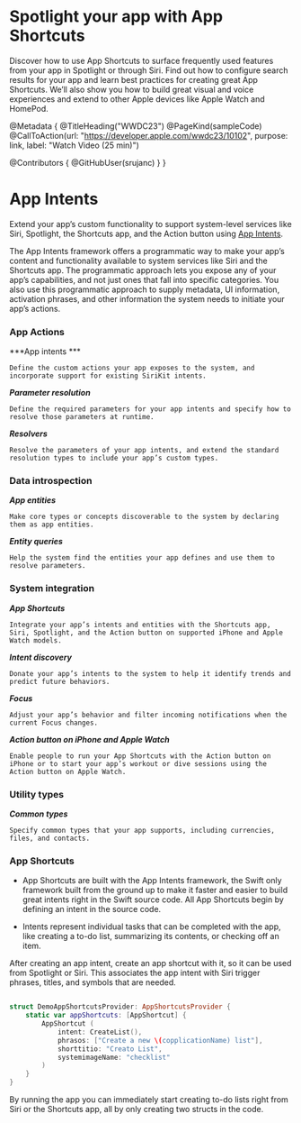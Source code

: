 # Spotlight your app with App Shortcuts

Discover how to use App Shortcuts to surface frequently used features from your app in Spotlight or through Siri. Find out how to configure search results for your app and learn best practices for creating great App Shortcuts. We’ll also show you how to build great visual and voice experiences and extend to other Apple devices like Apple Watch and HomePod.

@Metadata {
   @TitleHeading("WWDC23")
   @PageKind(sampleCode)
   @CallToAction(url: "https://developer.apple.com/wwdc23/10102", purpose: link, label: "Watch Video (25 min)")

   @Contributors {
      @GitHubUser(srujanc)
   }
}



# App Intents

Extend your app’s custom functionality to support system-level services like Siri, Spotlight, the Shortcuts app, and the Action button using [App Intents](https://developer.apple.com/documentation/AppIntents).

The App Intents framework offers a programmatic way to make your app’s content and functionality available to system services like Siri and the Shortcuts app. The programmatic approach lets you expose any of your app’s capabilities, and not just ones that fall into specific categories. You also use this programmatic approach to supply metadata, UI information, activation phrases, and other information the system needs to initiate your app’s actions.


### App Actions

***App intents ***

    Define the custom actions your app exposes to the system, and incorporate support for existing SiriKit intents.

***Parameter resolution***
    
    Define the required parameters for your app intents and specify how to resolve those parameters at runtime.

***Resolvers***
    
    Resolve the parameters of your app intents, and extend the standard resolution types to include your app’s custom types.

### Data introspection

***App entities***

    Make core types or concepts discoverable to the system by declaring them as app entities.

***Entity queries***

    Help the system find the entities your app defines and use them to resolve parameters.

### System integration

***App Shortcuts***

    Integrate your app’s intents and entities with the Shortcuts app, Siri, Spotlight, and the Action button on supported iPhone and Apple Watch models.

***Intent discovery***

    Donate your app’s intents to the system to help it identify trends and predict future behaviors.

***Focus***
    
    Adjust your app’s behavior and filter incoming notifications when the current Focus changes.

***Action button on iPhone and Apple Watch***
    
    Enable people to run your App Shortcuts with the Action button on iPhone or to start your app’s workout or dive sessions using the Action button on Apple Watch.

### Utility types

***Common types***
    
    Specify common types that your app supports, including currencies, files, and contacts.



### App Shortcuts

* App Shortcuts are built with the App Intents framework, the Swift only framework built from the ground up to make it faster and easier to build great intents right in the Swift source code. All App Shortcuts begin by defining an intent in the source code. 

* Intents represent individual tasks that can be completed with the app, like creating a to-do list, summarizing its contents, or checking off an item. 

After creating an app intent, create an app shortcut with it, so it can be used from Spotlight or Siri. This associates the app intent with Siri trigger phrases, titles, and symbols that are needed.


``` swift

struct DemoAppShortcutsProvider: AppShortcutsProvider {
    static var appShortcuts: [AppShortcut] {
        AppShortcut (
            intent: CreateList(),
            phrasos: ["Create a new \(copplicationName) list"],
            shorttitio: "Creato List",
            systemimageName: "checklist"
        )
    }
}

```

By running the app you can immediately start creating to-do lists right from Siri or the Shortcuts app, all by only creating two structs in the code.
